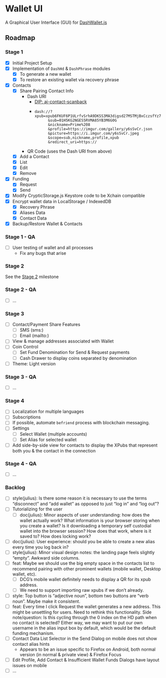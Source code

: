 # Wallet UI

A Graphical User Interface (GUI) for
[DashWallet.js](https://github.com/dashhive/DashWallet.js)


## Roadmap
### Stage 1
- [x] Initial Project Setup
- [x] Implementation of `DashHd` & `DashPhrase` modules
  - [x] To generate a new wallet
  - [x] To restore an existing wallet via recovery phrase
- [x] Contacts
  - [x] Share Pairing Contact Info
    - Dash URI
      - [DIP: aj-contact-scanback](https://github.com/dashhive/DIPs/blob/aj-contact-scanback/aj-contact-scanback.md#1-contact-exchange)
      - ```
        dash://?xpub=xpub6FKUF6P1ULrfvSrhA9DKSS3MA3digsd27MSTMjBxCczsfYz7vcFLnbQwjP9CsAfEJsnD4UwtbU43iZaibv4vnzQNZmQAVcufN4r3pva8kTz
              &sub=01H5KG2NGES5RVMA85YB3M6G0G
              &nickname=Prime%208
              &profile=https://imgur.com/gallery/y6sSvCr.json
              &picture=https://i.imgur.com/y6sSvCr.jpeg
              &scope=sub,nickname,profile,xpub
              &redirect_uri=https://
        ```
    - QR Code (uses the Dash URI from above)
  - [x] Add a Contact
  - [x] List
  - [x] Edit
  - [x] Remove
- [x] Funding
  - [x] Request
  - [x] Send
- [x] Modify CrypticStorage.js Keystore code to be Xchain compatible
- [x] Encrypt wallet data in LocalStorage / IndexedDB
  - [x] Recovery Phrase
  - [x] Aliases Data
  - [x] Contact Data
- [x] Backup/Restore Wallet & Contacts

### Stage 1 - QA
- [ ] User testing of wallet and all processes
  - Fix any bugs that arise

### Stage 2
See the [Stage 2](/../../milestone/2) milestone

### Stage 2 - QA
- [ ] ...

### Stage 3
- [ ] Contact/Payment Share Features
  - [ ] SMS (sms:)
  - [ ] Email (mailto:)
- [ ] View & manage addresses associated with Wallet
- [ ] Coin Control
  - [ ] Set Fund Denomination for Send & Request payments
  - [ ] Cash Drawer to display coins separated by denomination
- [ ] Theme: Light version

### Stage 3 - QA
- [ ] ...

### Stage 4
- [ ] Localization for multiple languages
- [ ] Subscriptions
- [ ] If possible, automate `befriend` process with blockchain messaging.
- [ ] Settings
  - [ ] Select Wallet (multiple accounts)
  - [ ] Set Alias for selected wallet
- [ ] Add side-by-side view for contacts to display the XPubs that represent both you & the contact in the connection

### Stage 4 - QA
- [ ] ...


### Backlog
- [ ] style(julius): Is there some reason it is necessary to use the terms “disconnect” and “add wallet” as opposed to just “log in” and “log out”?
- [ ] Tutorializing for the user
  - [ ] doc(julius): Minor aspects of user understanding: how does the wallet actually work? What information is your browser storing when you create a wallet? Is it downloading a temporary self custodial wallet into the browser session? How does that work, where is it saved to? How does locking work?
- [ ] doc(julius): User experience: should you be able to create a new alias every time you log back in?
- [ ] style(julius): Minor visual design notes: the landing page feels slightly “empty”. Awkward side columns.
- [ ] feat: Maybe we should use the big empty space in the contacts list to recommend pairing with other prominent wallets (mobile wallet, Desktop wallet, etc).
  - [ ] DCG’s mobile wallet definitely needs to display a QR for its xpub address.
  - [ ] We need to support importing raw xpubs if we don’t already.
- [ ] style: Top button is “adjective noun”, bottom two buttons are “verb noun”. Maybe make it consistent.
- [ ] feat: Every time I click Request the wallet generates a new address. This might be unsettling for users. Need to rethink this functionality. Side note/question: Is this cycling through the 0 index on the HD path when no contact is selected? Either way, we may want to put our own username in the alias input box by default, which would be the default funding mechanism.
- [ ] Contact Data List Selector in the Send Dialog on mobile does not show contact alias hints
  - Appears to be an issue specific to Firefox on Android, both normal version (in normal & private view) & Firefox Focus
- [ ] Edit Profile, Add Contact & Insufficient Wallet Funds Dialogs have layout issues on mobile
- [ ] ...
